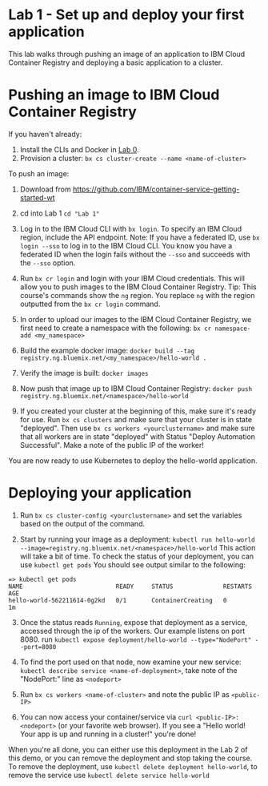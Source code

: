 # Lab 1 - Set up and deploy your first application

This lab walks through pushing an image of an application to IBM Cloud Container Registry and deploying a basic application to a cluster.


# Pushing an image to IBM Cloud Container Registry

If you haven't already:
1. Install the CLIs and Docker in [Lab 0](https://github.com/IBM/container-service-getting-started-wt/tree/master/Lab%200).  
2. Provision a cluster: `bx cs cluster-create --name <name-of-cluster>`

To push an image:

1. Download from https://github.com/IBM/container-service-getting-started-wt

2. cd into Lab 1 `cd "Lab 1"`

3. Log in to the IBM Cloud CLI with `bx login`. To specify an IBM Cloud region, include the API endpoint.
Note: If you have a federated ID, use `bx login --sso` to log in to the IBM Cloud CLI. You know you have a federated ID when the login fails without the `--sso` and succeeds with the `--sso` option.

4. Run `bx cr login` and login with your IBM Cloud credentials. This will allow you to push images to the IBM Cloud Container Registry.
Tip: This course's commands show the `ng` region. You replace `ng` with the region outputted from the `bx cr login` command.

5. In order to upload our images to the IBM Cloud Container Registry, we first need to create a namespace with the following: `bx cr namespace-add <my_namespace>`

6. Build the example docker image: `docker build --tag registry.ng.bluemix.net/<my_namespace>/hello-world .`

7. Verify the image is built: `docker images`

8. Now push that image up to IBM Cloud Container Registry: `docker push registry.ng.bluemix.net/<namespace>/hello-world`

9. If you created your cluster at the beginning of this, make sure it's ready for use. Run `bx cs clusters` and make sure that your cluster is in state "deployed".  Then use `bx cs workers <yourclustername>` and make sure that all workers are in state "deployed" with Status "Deploy Automation Successful".  Make a note of the public IP of the worker!

You are now ready to use Kubernetes to deploy the hello-world application.

# Deploying your application

1. Run `bx cs cluster-config <yourclustername>` and set the variables based on the output of the command.

2. Start by running your image as a deployment: `kubectl run hello-world --image=registry.ng.bluemix.net/<namespace>/hello-world`
This action will take a bit of time. To check the status of your deployment, you can use `kubectl get pods`
You should see output similar to the following:
```
=> kubectl get pods
NAME                          READY     STATUS              RESTARTS   AGE
hello-world-562211614-0g2kd   0/1       ContainerCreating   0          1m
```
3. Once the status reads `Running`, expose that deployment as a service, accessed through the ip of the workers.  Our example listens on port 8080.  run `kubectl expose deployment/hello-world --type="NodePort" --port=8080`

4. To find the port used on that node, now examine your new service: `kubectl describe service <name-of-deployment>`, take note of the "NodePort:" line as `<nodeport>`

5. Run `bx cs workers <name-of-cluster>` and note the public IP as `<public-IP>`

6. You can now access your container/service via `curl <public-IP>:<nodeport>` (or your favorite web browser). If you see a "Hello world! Your app is up and running in a cluster!" you're done!

When you're all done, you can either use this deployment in the Lab 2 of this demo, or you can remove the deployment and stop taking the course.  To remove the deployment, use `kubectl delete deployment hello-world`, to remove the service use `kubectl delete service hello-world`
